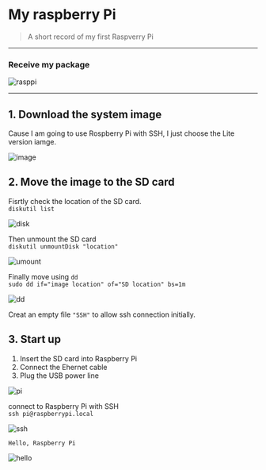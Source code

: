 # My raspberry Pi

> A short record of my first Raspverry Pi

---
### Receive my package

![rasppi](https://raw.githubusercontent.com/wq-peng/repo_image/master/raspberrypi/package.jpg)

---
## 1. Download the system image
Cause I am going to use Rospberry Pi with SSH, I just choose the Lite version iamge.

![image](https://raw.githubusercontent.com/wq-peng/repo_image/master/raspberrypi/image.png)

## 2. Move the image to the SD card
Fisrtly check the location of the SD card.  
`diskutil list`

![disk](https://raw.githubusercontent.com/wq-peng/repo_image/master/raspberrypi/disk.png)

Then unmount the SD card  
`diskutil unmountDisk "location"`

![umount](https://raw.githubusercontent.com/wq-peng/repo_image/master/raspberrypi/umount.png)

Finally move using `dd`  
`sudo dd if="image location" of="SD location" bs=1m`

![dd](https://raw.githubusercontent.com/wq-peng/repo_image/master/raspberrypi/dd.png)

Creat an empty file `"SSH"` to allow ssh connection initially.

## 3. Start up 
1. Insert the SD card into Raspberry Pi
2. Connect the Ehernet cable
3. Plug the USB power line

![pi](https://raw.githubusercontent.com/wq-peng/repo_image/master/raspberrypi/1.jpg)

connect to Raspberry Pi with SSH  
`ssh pi@raspberrypi.local`

![ssh](https://raw.githubusercontent.com/wq-peng/repo_image/master/raspberrypi/ssh.png)

`Hello, Raspberry Pi`

![hello](https://raw.githubusercontent.com/wq-peng/repo_image/master/raspberrypi/hello.png)